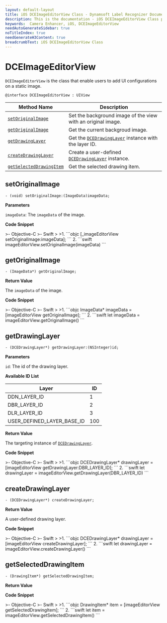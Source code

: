 ```yaml
---
layout: default-layout
title: iOS DCEImageEditorView Class - Dynamsoft Label Recognizer Documents
description: This is the documentation - iOS DCEImageEditorView Class page of Dynamsoft Camera Enhancer.
keywords:  Camera Enhancer, iOS, DCEImageEditorView
needAutoGenerateSidebar: true
noTitleIndex: true
needGenerateH3Content: true
breadcrumbText: iOS DCEImageEditorView Class
---
```


# DCEImageEditorView

`DCEImageEditorView` is the class that enable users to add UI configurations on a static image.

```objc
@interface DCEImageEditorView : UIView
```

| Method Name | Description |
| ----------- | ----------- |
| [`setOriginalImage`](#setoriginalimage) | Set the background image of the view with an original image. |
| [`getOriginalImage`](#getoriginalimage) | Get the current backgroud image. |
| [`getDrawingLayer`](#getdrawinglayer) | Get the [`DCEDrawingLayer`](dcedrawinglayer.md) instance with the layer ID. |
| [`createDrawingLayer`](#createdrawinglayer) | Create a user-defined [`DCEDrawingLayer`](dcedrawinglayer.md) instance. |
| [`getSelectedDrawingItem`](#getselecteddrawingitem) | Get the selected drawing item. |

## setOriginalImage

```objc
- (void) setOriginalImage:(ImageData)imageData;
```

**Parameters**

`imageData`: The `imageData` of the image.

**Code Snippet**

<div class="sample-code-prefix"></div>
>- Objective-C
>- Swift
>
>1. 
```objc
[_imageEditorView setOriginalImage:imageData];
```
2. 
```swift
imageEditorView.setOriginalImage(imageData)
```

## getOriginalImage

```objc
- (ImageData*) getOriginalImage;
```

**Return Value**

The `imageData` of the image.

**Code Snippet**

<div class="sample-code-prefix"></div>
>- Objective-C
>- Swift
>
>1. 
```objc
ImageData* imageData = [imageEditorView getOriginalImage];
```
2. 
```swift
let imageData = imageEditorView.getOriginalImage()
```

## getDrawingLayer

```objc
- (DCEDrawingLayer*) getDrawingLayer:(NSInteger)id;
```

**Parameters**

`id`: The id of the drawing layer.

**Available ID List**

| Layer | ID |
| ----- | -- |
| DDN_LAYER_ID | 1 |
| DBR_LAYER_ID | 2 |
| DLR_LAYER_ID | 3 |
| USER_DEFINED_LAYER_BASE_ID | 100 |

**Return Value**

The targeting instance of [`DCEDrawingLayer`](dcedrawinglayer.md).

**Code Snippet**

<div class="sample-code-prefix"></div>
>- Objective-C
>- Swift
>
>1. 
```objc
DCEDrawingLayer* drawingLayer = [imageEditorView getDrawingLayer:DBR_LAYER_ID];
```
2. 
```swift
let drawingLayer = imageEditorView.getDrawingLayer(DBR_LAYER_ID)
```

## createDrawingLayer

```objc
- (DCEDrawingLayer*) createDrawingLayer;
```

**Return Value**

A user-defined drawing layer.

**Code Snippet**

<div class="sample-code-prefix"></div>
>- Objective-C
>- Swift
>
>1. 
```objc
DCEDrawingLayer* drawingLayer = [imageEditorView createDrawingLayer];
```
2. 
```swift
let drawingLayer = imageEditorView.createDrawingLayer()
```

## getSelectedDrawingItem

```objc
- (DrawingItem*) getSelectedDrawingItem;
```

**Return Value**

**Code Snippet**

<div class="sample-code-prefix"></div>
>- Objective-C
>- Swift
>
>1. 
```objc
DrawingItem* item = [imageEditorView getSelectedDrawingItem];
```
2. 
```swift
let item = imageEditorView.getSelectedDrawingItem()
```
